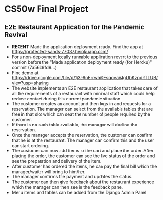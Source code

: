 
# CS50w Final Project

## E2E Restaurant Application for the Pandemic Revival

- **RECENT** Made the application deployment ready. Find the app at https://protected-sands-77037.herokuapp.com/
- For a non-deployment locally runnable application revert to the previous version before the "Made application deployment ready (for Heroku)" commit (7a5639fd9...)
- Find demo at https://drive.google.com/file/d/1j3e9nErrwhi0EsqoeaVJgUbKzpdRTLUB/view?usp=sharing
- The website implements an E2E restaurant application that takes care of all the requirements of a restaurant with minimal staff which could help reduce contact during this current pandemic situation.
- The customer creates an account and then logs in and requests for a reservation. The manager can select from the available tables that are free in that slot which can seat the number of people required by the customer.
- If there is no such table available, the manager will decline the reservation.
- Once the manager accepts the reservation, the customer can confirm that he is at the restaurant. The manager can confirm this and the user can start ordering.
- The customer can now add items to the cart and place the order. After placing the order, the customer can see the live status of the order and see the preparation and delivery of the item.
- After customer has ordered the items, he can pay the final bill which the manager/waiter will bring to him/her.
- The manager confirms the payment and updates the status.
- The customer can then give feedback about the restaurant experience which the manager can then see in the feedback panel.
- Menu items and tables can be added from the Django Admin Panel
